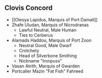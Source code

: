 ## Clovis Concord
* [[Olesya Lapidus, Marquis of Port Damali]]
* Zhafe Uludan, Marquis of Nicrodranas
	* Lawful Neutral, Male Human
	* Ties to Cerberus
* Alamads Haddou, Marquis of Port Zoon
	* Neutral Good, Male Dwarf
	* Crotchety
	* Head of Silverbone Smithing
	* Nickname "Ironpuss"
* Vasan Atrith, Marquis of Gwarden
* Portcaller Mazin "Fat Fish" Fahreed